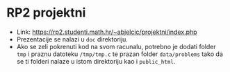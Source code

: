 # RP2 projektni

* Link: https://rp2.studenti.math.hr/~abjelcic/projektni/index.php
* Prezentacije se nalazi u <code>doc</code> direktoriju.
* Ako se zeli pokrenuti kod na svom racunalu, potrebno je dodati folder <code>tmp</code> i praznu datoteku <code>/tmp/tmp.c</code> te prazan folder <code>data/problems</code> tako da se ti folderi nalaze u istom direktoriju kao i <code>public_html</code>.
